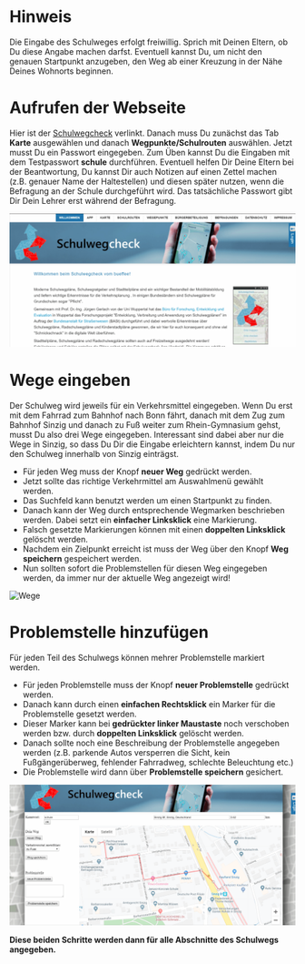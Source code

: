 # Hinweis

Die Eingabe des Schulweges erfolgt freiwillig. Sprich mit Deinen Eltern, ob Du diese Angabe machen darfst. Eventuell kannst Du, um nicht den genauen Startpunkt anzugeben, den Weg ab einer Kreuzung in der Nähe Deines Wohnorts beginnen.


# Aufrufen der Webseite

Hier ist der [Schulwegcheck](https://www.schulwegcheck.de) verlinkt.
Danach muss Du zunächst das Tab **Karte** ausgewählen und danach **Wegpunkte/Schulrouten** auswählen. Jetzt musst Du ein Passwort eingegeben. Zum Üben kannst Du die Eingaben mit dem Testpasswort **schule** durchführen. Eventuell helfen Dir Deine Eltern bei der Beantwortung, Du kannst Dir auch Notizen auf einen Zettel machen (z.B. genauer Name der Haltestellen) und diesen später nutzen, wenn die Befragung an der Schule durchgeführt wird. Das tatsächliche Passwort gibt Dir Dein Lehrer erst während der Befragung.

![Aufrufen](Aufrufen.gif)

# Wege eingeben

Der Schulweg wird jeweils für ein Verkehrsmittel eingegeben. Wenn Du erst mit dem Fahrrad zum Bahnhof nach Bonn fährt, danach mit dem Zug zum Bahnhof Sinzig und danach zu Fuß weiter zum Rhein-Gymnasium gehst, musst Du also drei Wege eingegeben. Interessant sind dabei aber nur die Wege in Sinzig, so dass Du Dir die Eingabe erleichtern kannst, indem Du nur den Schulweg innerhalb von Sinzig einträgst.

* Für jeden Weg muss der Knopf **neuer Weg** gedrückt werden.
* Jetzt sollte das richtige Verkehrmittel am Auswahlmenü gewählt werden.
* Das Suchfeld kann benutzt werden um einen Startpunkt zu finden.
* Danach kann der Weg durch entsprechende Wegmarken beschrieben werden. Dabei setzt ein **einfacher Linksklick** eine Markierung.
* Falsch gesetzte Markierungen können mit einen **doppelten Linksklick** gelöscht werden.
* Nachdem ein Zielpunkt erreicht ist muss der Weg über den Knopf **Weg speichern** gespeichert werden.
* Nun sollten sofort die Problemstellen für diesen Weg eingegeben werden, da immer nur der aktuelle Weg angezeigt wird!

![Wege](Wege.gif)

# Problemstelle hinzufügen

Für jeden Teil des Schulwegs können mehrer Problemstelle markiert werden. 

* Für jeden Problemstelle muss der Knopf **neuer Problemstelle** gedrückt werden.
* Danach kann durch einen **einfachen Rechtsklick** ein Marker für die Problemstelle gesetzt werden.
* Dieser Marker kann bei **gedrückter linker Maustaste** noch verschoben werden bzw. durch **doppelten Linksklick** gelöscht werden.
* Danach sollte noch eine Beschreibung der Problemstelle angegeben werden (z.B. parkende Autos versperren die Sicht, kein Fußgängerüberweg, fehlender Fahrradweg, schlechte Beleuchtung etc.)
* Die Problemstelle wird dann über **Problemstelle speichern** gesichert.

![Problemstelle](Problemstelle.gif)

**Diese beiden Schritte werden dann für alle Abschnitte des Schulwegs angegeben.**
